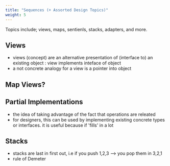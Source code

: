 ```yaml
---
title: "Sequences (+ Assorted Design Topics)"
weight: 5
---
```

Topics include; views, maps, sentienls, stacks, adapters, and more. 

## Views 
- views (concept) are an alternative presentation of (interface to) an existing object : view implements inteface of object 
- a not concrete analogy for a view is a pointer into object

## Map Views?

## Partial Implementations 
- the idea of taking advantage of the fact that operations are releated 
- for designers, this can be used by implementing existing concrete types or interfaces. it is useful because if 'fills' in a lot 

## Stacks
- stacks are last in first out, i.e if you push 1,2,3 --> you pop them in 3,2,1
- rule of Demeter